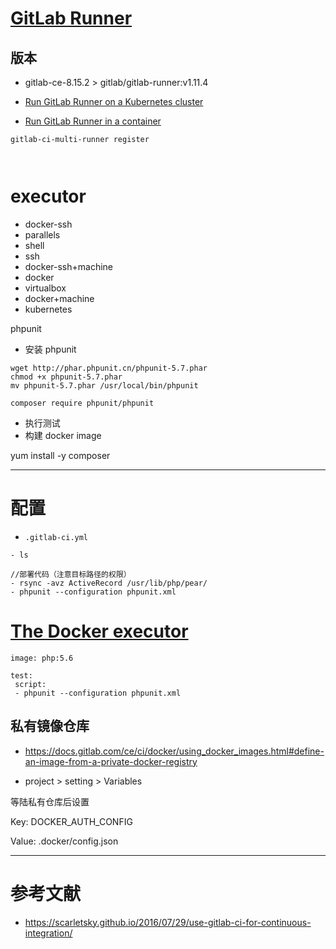 # [GitLab Runner](https://docs.gitlab.com/runner/)

## 版本
- gitlab-ce-8.15.2 > gitlab/gitlab-runner:v1.11.4 


- [Run GitLab Runner on a Kubernetes cluster](https://docs.gitlab.com/runner/install/kubernetes.html)
- [Run GitLab Runner in a container](https://docs.gitlab.com/runner/install/docker.html)

```
gitlab-ci-multi-runner register



```

# executor
- docker-ssh
- parallels
- shell
- ssh
- docker-ssh+machine
- docker
- virtualbox
- docker+machine
- kubernetes



phpunit

- 安装 phpunit

```
wget http://phar.phpunit.cn/phpunit-5.7.phar
chmod +x phpunit-5.7.phar
mv phpunit-5.7.phar /usr/local/bin/phpunit
```

```
composer require phpunit/phpunit
```

- 执行测试
- 构建 docker image

yum install -y composer


---

# 配置
- `.gitlab-ci.yml`

```
- ls

//部署代码（注意目标路径的权限）
- rsync -avz ActiveRecord /usr/lib/php/pear/
- phpunit --configuration phpunit.xml
```

# [The Docker executor](https://docs.gitlab.com/runner/executors/docker.html) 


```
image: php:5.6

test:
 script:
 - phpunit --configuration phpunit.xml 
```

## 私有镜像仓库

- https://docs.gitlab.com/ce/ci/docker/using_docker_images.html#define-an-image-from-a-private-docker-registry

- project > setting > Variables

等陆私有仓库后设置 

Key: DOCKER_AUTH_CONFIG 

Value: .docker/config.json


---

# 参考文献

- https://scarletsky.github.io/2016/07/29/use-gitlab-ci-for-continuous-integration/
